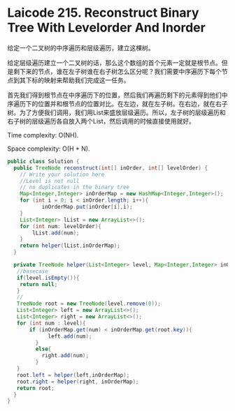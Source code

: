 # Laicode 215. Reconstruct Binary Tree With Levelorder And Inorder

给定一个二叉树的中序遍历和层级遍历，建立这棵树。

给定层级遍历建立一个二叉树的话，那么这个数组的首个元素一定就是根节点。但是剩下来的节点，谁在左子树谁在右子树怎么区分呢？我们需要中序遍历下每个节点到其下标的映射来帮助我们完成这一任务。

首先我们得到根节点在中序遍历下的位置，然后我们再遍历剩下的元素得到他们中序遍历下的位置并和根节点的位置对比。在左边，就在左子树。在右边，就在右子树。为了方便我们调用，我们用List来盛放层级遍历。所以，左子树的层级遍历和右子树的层级遍历各自放入两个List，然后调用的时候直接使用就好。

Time complexity: O(NH).

Space complexity: O(H + N).

```java
public class Solution {
  public TreeNode reconstruct(int[] inOrder, int[] levelOrder) {
    // Write your solution here
    //Level is not null
    // no duplicates in the binary tree
    Map<Integer,Integer> inOrderMap = new HashMap<Integer,Integer>();
    for (int i = 0; i < inOrder.length; i++){
           inOrderMap.put(inOrder[i],i);
    } 
    List<Integer> lList = new ArrayList<>();
    for (int num: levelOrder){
        lList.add(num);        
    }
    return helper(lList,inOrderMap);
  }

  private TreeNode helper(List<Integer> level, Map<Integer,Integer> inOrderMap){
   //basecase
   if(level.isEmpty()){
    return null; 
   }
   //
   TreeNode root = new TreeNode(level.remove(0));
   List<Integer> left = new ArrayList<>();
   List<Integer> right = new ArrayList<>();
   for (int num : level){
       if (inOrderMap.get(num) < inOrderMap.get(root.key)){
             left.add(num);
         }
         else{
           right.add(num);
         }     
   }
   root.left = helper(left,inOrderMap);
   root.right = helper(right, inOrderMap);
   return root;
  }
}
```